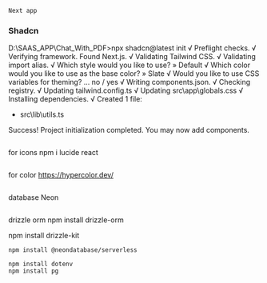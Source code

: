 ```
Next app

```
### Shadcn
D:\SAAS_APP\Chat_With_PDF>npx shadcn@latest init
√ Preflight checks.
√ Verifying framework. Found Next.js.
√ Validating Tailwind CSS.
√ Validating import alias.
√ Which style would you like to use? » Default
√ Which color would you like to use as the base color? » Slate
√ Would you like to use CSS variables for theming? ... no / yes
√ Writing components.json.
√ Checking registry.
√ Updating tailwind.config.ts
√ Updating src\app\globals.css
√ Installing dependencies.
√ Created 1 file:
  - src\lib\utils.ts

Success! Project initialization completed.
You may now add components.

```

```
for icons
npm i lucide react
```

```
for color
https://hypercolor.dev/
```

```
database Neon
```
```
drizzle orm
npm install drizzle-orm

npm install drizzle-kit
```
npm install @neondatabase/serverless

npm install dotenv
npm install pg

